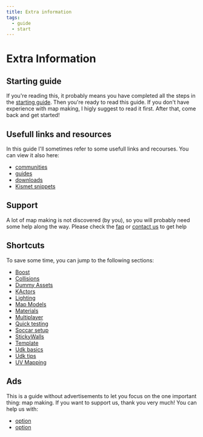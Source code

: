 ```yaml
---
title: Extra information
tags:
  - guide
  - start
---
```

# Extra Information

## Starting guide

If you're reading this, it probably means you have completed all the steps in the [starting guide](../beginner/ready). Then you're ready to read this guide. If you don't have experience with map making, I higly suggest to read it first. After that, come back and get started!

## Usefull links and resources

In this guide I'll sometimes refer to some usefull links and recourses. You can view it also here:

* [communities](../menu/communities)
* [guides](../menu/guides)
* [downloads](../menu/downloads)
* [Kismet snippets](https://github.com/RocketLeagueMapmaking/Kismet)


## Support

A lot of map making is not discovered (by you), so you will probably need some help along the way. Please check the [faq](../menu/faq) or [contact us](../menu/contact) to get help

## Shortcuts

To save some time, you can jump to the following sections:
* [Boost](boost)
* [Collisions](collidable_collisions)
* [Dummy Assets](dummy_asssets)
* [KActors](KActors)
* [Lighting](lighting)
* [Map Models]()
* [Materials](materials)
* [Multiplayer](playing)
* [Quick testing](rapid_test)
* [Soccar setup]()
* [StickyWalls](../beginner/sticky-walls)
* [Template]()
* [Udk basics](../beginner/udk_intro)
* [Udk tips](owl)
* [UV Mapping](../modeling/uv)

## Ads

This is a guide without advertisements to let you focus on the one important thing: map making. If you want to support us, thank you very much! You can help us with:
* [option]()
* [option]()